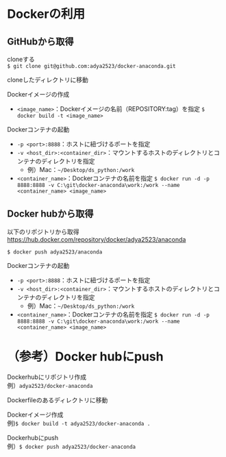 # Dockerの利用
## GitHubから取得
cloneする  
`$ git clone git@github.com:adya2523/docker-anaconda.git`

cloneしたディレクトリに移動

Dockerイメージの作成
- `<image_name>`：Dockerイメージの名前（REPOSITORY:tag）を指定
`$ docker build -t <image_name>`

Dockerコンテナの起動
- `-p <port>:8888`：ホストに紐づけるポートを指定
- `-v <host_dir>:<container_dir>`：マウントするホストのディレクトリとコンテナのディレクトリを指定
  - 例）Mac：`~/Desktop/ds_python:/work`
- `<container_name>`：Dockerコンテナの名前を指定
`$ docker run -d -p 8888:8888 -v C:\git\docker-anaconda\work:/work --name <container_name> <image_name>`

## Docker hubから取得
以下のリポジトリから取得  
https://hub.docker.com/repository/docker/adya2523/anaconda

`$ docker push adya2523/anaconda`

Dockerコンテナの起動
- `-p <port>:8888`：ホストに紐づけるポートを指定
- `-v <host_dir>:<container_dir>`：マウントするホストのディレクトリとコンテナのディレクトリを指定
  - 例）Mac：`~/Desktop/ds_python:/work`
- `<container_name>`：Dockerコンテナの名前を指定
`$ docker run -d -p 8888:8888 -v C:\git\docker-anaconda\work:/work --name <container_name> <image_name>`


# （参考）Docker hubにpush
Dockerhubにリポジトリ作成  
例）`adya2523/docker-anaconda`

Dockerfileのあるディレクトリに移動

Dockerイメージ作成  
例)`$ docker build -t adya2523/docker-anaconda . `

Dockerhubにpush  
例）`$ docker push adya2523/docker-anaconda`
